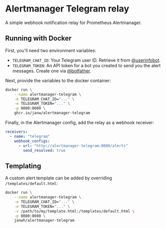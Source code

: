 # Alertmanager Telegram relay

A simple webhook notification relay for Prometheus Alertmanager.

## Running with Docker

First, you'll need two environment variables:

* `TELEGRAM_CHAT_ID`: Your Telegram user ID. Retrieve it from [@userinfobot](https://t.me/userinfobot).
* `TELEGRAM_TOKEN`: An API token for a bot you created to send you the alert messages. Create one via [@botfather](https://t.me/botfather).

Next, provide the variables to the docker container:

```bash
docker run \
    --name alertmanager-telegram \
    -e TELEGRAM_CHAT_ID="..." \
    -e TELEGRAM_TOKEN="..." \
    -p 8080:8080 \
    ghcr.io/janw/alertmanager-telegram
```

Finally, in the Alertmanager config, add the relay as a webhook receiver:

```yaml
receivers:
  - name: "telegram"
    webhook_configs:
      - url: "http://alertmanager-telegram:8080/alerts"
        send_resolved: true
```

## Templating

A custom alert template can be added by overriding `/templates/default.html`:

```bash
docker run \
    --name alertmanager-telegram \
    -e TELEGRAM_CHAT_ID="..." \
    -e TELEGRAM_TOKEN="..." \
    -v /path/to/my/template.html:/templates/default.html \
    -p 8080:8080 \
    janwh/alertmanager-telegram
```
